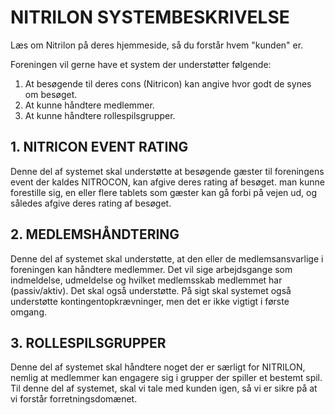 # NITRILON SYSTEMBESKRIVELSE
Læs om Nitrilon på deres hjemmeside, så du forstår hvem "kunden" er.

Foreningen vil gerne have et system der understøtter følgende:
1. At besøgende til deres cons (Nitricon) kan angive hvor godt de synes om besøget.
2. At kunne håndtere medlemmer.
3. At kunne håndtere rollespilsgrupper.

## 1. NITRICON EVENT RATING
Denne del af systemet skal understøtte at besøgende gæster til foreningens event der kaldes NITROCON, kan afgive deres rating af besøget. man kunne forestille sig, en eller flere tablets som gæster kan gå forbi på vejen ud, og således afgive deres rating af besøget.

## 2. MEDLEMSHÅNDTERING
Denne del af systemet skal understøtte, at den eller de medlemsansvarlige i foreningen kan håndtere medlemmer. Det vil sige arbejdsgange som indmeldelse, udmeldelse og hvilket medlemsskab medlemmet har (passiv/aktiv). Det skal også understøtte. På sigt skal systemet også understøtte kontingentopkrævninger, men det er ikke vigtigt i første omgang.

## 3. ROLLESPILSGRUPPER
Denne del af systemet skal håndtere noget der er særligt for NITRILON, nemlig at medlemmer kan engagere sig i grupper der spiller et bestemt spil. Til denne del af systemet, skal vi tale med kunden igen, så vi er sikre på at vi forstår forretningsdomænet.